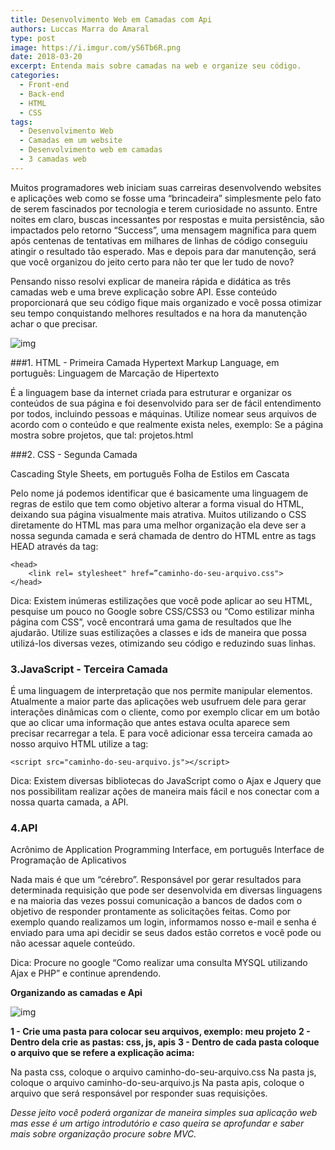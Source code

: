 ```yaml
---
title: Desenvolvimento Web em Camadas com Api
authors: Luccas Marra do Amaral
type: post
image: https://i.imgur.com/yS6Tb6R.png
date: 2018-03-20
excerpt: Entenda mais sobre camadas na web e organize seu código.
categories:
  - Front-end
  - Back-end
  - HTML
  - CSS
tags:
  - Desenvolvimento Web
  - Camadas em um website
  - Desenvolvimento web em camadas
  - 3 camadas web
---
```


Muitos programadores web iniciam suas carreiras desenvolvendo websites e aplicações web como se fosse uma “brincadeira” simplesmente pelo fato de serem fascinados por tecnologia e terem curiosidade no assunto. Entre noites em claro, buscas incessantes por respostas e muita persistência, são impactados pelo retorno “Success”, uma mensagem magnífica para quem após centenas de tentativas em milhares de linhas de código conseguiu atingir o resultado tão esperado. Mas e depois para dar manutenção, será que você organizou do jeito certo para não ter que ler tudo de novo? 

Pensando nisso resolvi explicar de maneira rápida e didática as três camadas web e uma breve explicação sobre API. Esse conteúdo proporcionará que seu código fique mais organizado e você possa otimizar seu tempo conquistando melhores resultados e na hora da manutenção achar o que precisar. 

![img](https://i.imgur.com/yS6Tb6R.png)

###1. HTML - Primeira Camada
Hypertext Markup Language, em português: Linguagem de Marcação de Hipertexto

É a linguagem base da internet criada para estruturar e organizar os conteúdos de sua página e foi desenvolvido para ser de fácil entendimento por todos, incluindo pessoas e máquinas. Utilize nomear seus arquivos de acordo com o conteúdo e que realmente exista neles, exemplo: Se a página mostra sobre projetos, que tal:  projetos.html



###2. CSS - Segunda Camada

Cascading Style Sheets, em português Folha de Estilos em Cascata

Pelo nome já podemos identificar que é basicamente uma linguagem de regras de estilo que tem como objetivo alterar a forma visual do HTML, deixando sua página visualmente mais atrativa. Muitos utilizando o CSS diretamente do HTML mas para uma melhor organização ela deve ser a nossa segunda camada e será chamada de dentro do HTML entre as tags HEAD através da tag:

```
<head>
	<link rel= stylesheet" href=”caminho-do-seu-arquivo.css">
</head>
```

Dica: Existem inúmeras estilizações que você pode aplicar ao seu HTML, pesquise um pouco no Google sobre CSS/CSS3 ou “Como estilizar minha página com CSS”, você encontrará uma gama de resultados que lhe ajudarão. Utilize suas estilizações a classes e ids de maneira que possa utilizá-los diversas vezes, otimizando seu código e reduzindo suas linhas.



### 3.JavaScript - Terceira Camada

É uma linguagem de interpretação que nos permite manipular elementos. Atualmente a maior parte das aplicações web usufruem dele para gerar interações dinâmicas com o cliente, como por exemplo clicar em um botão que ao clicar uma informação que antes estava oculta aparece sem precisar recarregar a tela. E para você adicionar essa terceira camada ao nosso arquivo HTML utilize a tag:

```
<script src="caminho-do-seu-arquivo.js"></script>
```

Dica: Existem diversas bibliotecas do JavaScript como o Ajax e Jquery que nos possibilitam realizar ações de maneira mais fácil e nos conectar com a nossa quarta camada, a API.


### 4.API 
Acrônimo de Application Programming Interface, em português Interface de Programação de Aplicativos

Nada mais é que um “cérebro”. Responsável por gerar resultados para determinada requisição que pode ser desenvolvida em diversas linguagens e na maioria das vezes possui comunicação a bancos de dados com o objetivo de responder prontamente as solicitações feitas. Como por exemplo quando realizamos um login, informamos nosso e-mail e senha é enviado para uma api decidir se seus dados estão corretos e você pode ou não acessar aquele conteúdo. 

Dica: Procure no google “Como realizar uma consulta MYSQL utilizando Ajax e PHP” e continue aprendendo. 



**Organizando as camadas e Api**

![img](https://i.imgur.com/GU5KGDx.png)



**1 - Crie uma pasta para colocar seu arquivos, exemplo:  meu projeto**
**2 - Dentro dela crie as pastas: css, js, apis**
**3 - Dentro de cada pasta coloque o arquivo que se refere a explicação acima:**

Na pasta css, coloque o arquivo caminho-do-seu-arquivo.css
Na pasta js, coloque o arquivo caminho-do-seu-arquivo.js
Na pasta apis, coloque o arquivo que será responsável por responder suas requisições.

*Desse jeito você poderá organizar de maneira simples sua aplicação web mas esse é um artigo introdutório e caso queira se aprofundar e saber mais sobre organização procure sobre MVC.*

 
